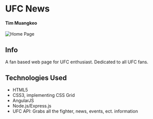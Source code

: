 <h1>UFC News</h1>
<h4>Tim Muangkeo</h4>

<img src="public/img/readme/screenshot1.png" alt="Home Page">

<h2>Info</h2>
<p>A fan based web page for UFC enthusiast. Dedicated to all UFC fans.</p>

<h2>Technologies Used</h2>
<ul>
    <li>HTML5
    <li>CSS3, implementing CSS Grid</li>
    <li>AngularJS</li>
    <li>Node.js/Express.js</li>
    <li>UFC API: Grabs all the fighter, news, events, ect. information</li>
</ul>

<!-- <h2>Approach</h2>
<p>We began the project by delegating general tasks for the week, and narrowing down each task list every morning. Sara and Andrew focused primary on back-end, while Alaina focused primarily on front-end, although the project was a true team effort.</p>
<p>Sara began by focusing on the image-to-image comparison, getting a headstart over the weekend. This put us in a great position to jump-in to everything on Monday morning. Andrew started off working with the PetFinder API to ensure we could get the data we needed to combine with the image comparison. This was crucial to making our app practical, and he was an expert on PetFinder by Day One. Alaina worked as Git Master and Project Manager, so she began the week by setting up project guidelines, including MVP and designated roles. Alaina also led the design for the site, beginning with wireframing, all the way through to font choice.</p>
<p>"I approached my portion of the project by starting with the most difficult and central part of my responsibilites, the image-to-image comparison. I tested with images locally saved and then broadened it to allow for dynamic, user input. Once that piece was done I could work on other sections as needed." — Sara</p>

<img src="/public/img/screenshots/doggleganger-search.png" alt="Doggleganger Search Page Example">
<br>
<h2>Installation Instructions</h2>
To install this project locally perform the following steps:
<ul>
    <li>Fork and/or clone this repo to your local device.</li>
    <li>Run "npm install" in terminal to install all dependencies</li>
    <li>You will also need to install <a href="http://www.imagemagick.org/script/index.php">ImageMagick</a> which you can find on their site or by running "brew install imagemagick" on MacOSX or "sudo apt-get imagemagick" on Linux</li>
    <li>Create a .env file, and save a random string into a variable named JWT_SECRET.</li>
    <li>Also, <a href ="https://www.petfinder.com/developers/api-docs#keys">get an API key from petfinder.com</a> and save that key to a variable named API_KEY in your .env file.</li>
</ul>

<h2>Major Hurdles</h2>
<p>Getting a new auth token when a user updates their profile. Success!</p>
<img src="/public/img/screenshots/auth-code.png" alt="auth code issues">
<p>Setting up a watch and doing an API call for a list of breeds, so our dropdown is populated with the relevant animal breeds. Success!</p>
<img src="/public/img/screenshots/breeds-code.png" alt="breeds code">


<h2>Unsolved Problems</h2>
<p>Occasionally user profiles will become unretrievable. We have debugged a few causes (mostly related to Auth tokens), but a few cases still have issues and we have not been able to reliably reproduce the issue.</p>
<p>In Progress: Issues getting animations to work with angular insted of jQuery. Looking forward to taking those on at a later date for version 2.0</p>


<h2>Links</h2>
<a href="https://trello.com/b/VTSyaYEI/doggleganger">Trello Board</a> |
 <a href="https://doggleganger.herokuapp.com">HerokuApp</a> | 
 <a href="https://github.com/alainabuzas/project-3">GitHub</a> -->